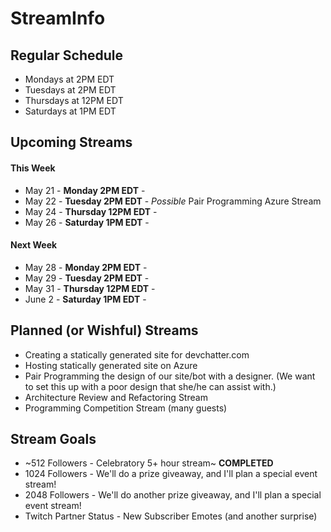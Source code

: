 # StreamInfo

## Regular Schedule

 - Mondays at 2PM EDT
 - Tuesdays at 2PM EDT
 - Thursdays at 12PM EDT
 - Saturdays at 1PM EDT
 

## Upcoming Streams
 
#### This Week

 - May 21 - **Monday 2PM EDT** - 
 - May 22 - **Tuesday 2PM EDT** - *Possible* Pair Programming Azure Stream
 - May 24 - **Thursday 12PM EDT** - 
 - May 26 - **Saturday 1PM EDT** -  
 
#### Next Week

 - May 28 - **Monday 2PM EDT** - 
 - May 29 - **Tuesday 2PM EDT** - 
 - May 31 - **Thursday 12PM EDT** - 
 - June 2 - **Saturday 1PM EDT** - 
 
## Planned (or Wishful) Streams

 - Creating a statically generated site for devchatter.com
 - Hosting statically generated site on Azure
 - Pair Programming the design of our site/bot with a designer. (We want to set this up with a poor design that she/he can assist with.)
 - Architecture Review and Refactoring Stream
 - Programming Competition Stream (many guests)
 
## Stream Goals

 - ~512 Followers - Celebratory 5+ hour stream~ **COMPLETED**
 - 1024 Followers - We'll do a prize giveaway, and I'll plan a special event stream!
 - 2048 Followers - We'll do another prize giveaway, and I'll plan a special event stream!
 - Twitch Partner Status - New Subscriber Emotes (and another surprise)
